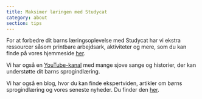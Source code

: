 ```yaml
---
title: Maksimer læringen med Studycat
category: about
section: tips
---
```

For at forbedre dit barns læringsoplevelse med Studycat har vi ekstra ressourcer såsom printbare arbejdsark, aktiviteter og mere, som du kan finde på vores hjemmeside [her](https://studycat.com/learn/).


Vi har også en [YouTube-kanal](https://www.youtube.com/@learnwithstudycat) med mange sjove sange og historier, der kan understøtte dit barns sprogindlæring.


Vi har også en blog, hvor du kan finde ekspertviden, artikler om børns sprogindlæring og vores seneste nyheder. Du finder den [her](https://studycat.com/blog/).